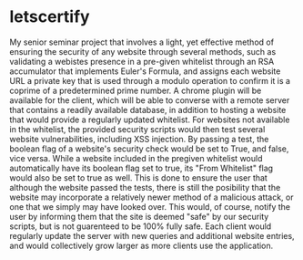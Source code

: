 # letscertify

My senior seminar project that involves a light, yet effective method of ensuring the security of any
website through several methods, such as validating a webistes presence in a pre-given whitelist
through an RSA accumulator that implements Euler's Formula, and assigns each website URL a private key that
is used through a modulo operation to confirm it is a coprime of a predetermined prime number. A chrome plugin
will be available for the client, which will be able to converse with a remote server that contains a
readily available database, in addition to hosting a website that would provide a regularly updated whitelist.
For websites not available in the whitelist, the provided security scripts would then test several
website vulnerabilities, including XSS injection. By passing a test, the boolean flag of a website's security 
check would be set to True, and false, vice versa. While a website included in the pregiven whitelist
would automatically have its boolean flag set to true, its "From Whitelist" flag would also be set to true as well.
This is done to ensure the user that although the website passed the tests, there is still the posibility
that the website may incorporate a relatively newer method of a malicious attack, or one that we simply may
have looked over. This would, of course, notify the user by informing them that the site is deemed "safe"
by our security scripts, but is not guarenteed to be 100% fully safe. Each client would regularly update
the server with new queries and additional website entries, and would collectively grow larger as more clients
use the application. 
